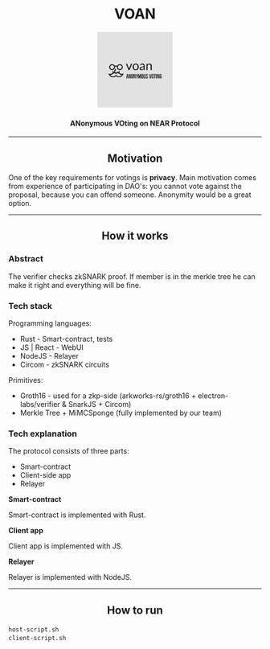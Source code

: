 <h1 align="center">VOAN</h1>
<p align="center">
    <img src="./images/voan-logo.jpeg" width="150">
</p>
<h4 align="center">ANonymous VOting on NEAR Protocol</h4>

___

<h2 align="center">Motivation</h2>

One of the key requirements for votings is **privacy**. Main motivation comes from experience of participating in DAO's: you cannot vote against the proposal, because you can offend someone. Anonymity would be a great option.

---

<h2 align="center">How it works</h2>

### Abstract
The verifier checks zkSNARK proof. If member is in the merkle tree he can make it right and everything will be fine.

### Tech stack
Programming languages: 
* Rust - Smart-contract, tests
* JS | React - WebUI
* NodeJS - Relayer
* Circom - zkSNARK circuits

Primitives:
* Groth16 - used for a zkp-side (arkworks-rs/groth16 + electron-labs/verifier & SnarkJS + Circom)
* Merkle Tree + MiMCSponge (fully implemented by our team)

### Tech explanation
The protocol consists of three parts:
* Smart-contract
* Client-side app
* Relayer

**Smart-contract**

Smart-contract is implemented with Rust. 

**Client app**

Client app is implemented with JS.

**Relayer**

Relayer is implemented with NodeJS.

---

<h2 align="center">How to run</h2>

```bash
host-script.sh
client-script.sh
```
